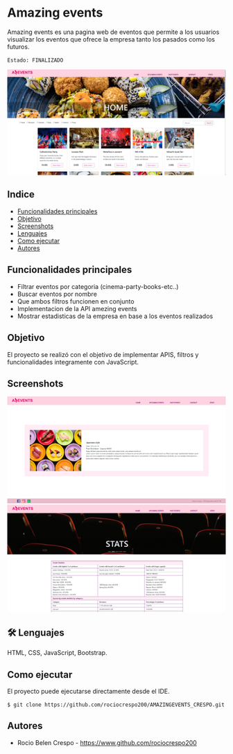 # Amazing events

Amazing events es una pagina web de eventos que permite a los usuarios visualizar los eventos que ofrece la empresa tanto los pasados como los futuros.
```
Estado: FINALIZADO
```

![Logo](/assets/Presentacion/home.png)

## Indice
* [Funcionalidades principales](#funcionalidades-principales)
* [Objetivo](#objetivo)
* [Screenshots](#screenshots)
* [Lenguajes](#-Lenguajes)
* [Como ejecutar](#como-ejecutar)
* [Autores](#autores)

## Funcionalidades principales
- Filtrar eventos por categoria (cinema-party-books-etc..)
- Buscar eventos por nombre
- Que ambos filtros funcionen en conjunto
- Implementacion de la API amezing events
- Mostrar estadisticas de la empresa en base a los eventos realizados

## Objetivo
El proyecto se realizó con el objetivo de implementar APIS, filtros y funcionalidades integramente con JavaScript.

## Screenshots
![Logo](/assets/Presentacion/espec.png)
![Logo](/assets/Presentacion/stats.png)

## 🛠 Lenguajes
HTML, CSS, JavaScript, Bootstrap.

## Como ejecutar
El proyecto puede ejecutarse directamente desde el IDE.
```
$ git clone https://github.com/rociocrespo200/AMAZINGEVENTS_CRESPO.git
```


## Autores
- Rocio Belen Crespo - https://www.github.com/rociocrespo200
